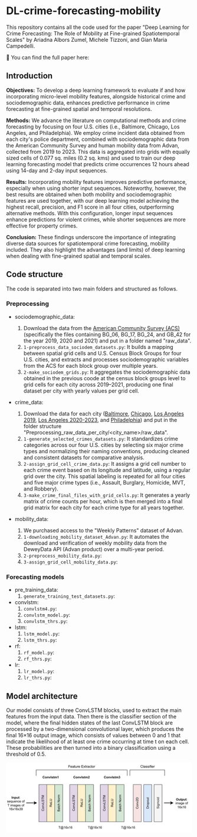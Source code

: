 # DL-crime-forecasting-mobility

This repository contains all the code used for the paper "Deep Learning for Crime Forecasting: The Role of Mobility at Fine-grained Spatiotemporal Scales" by Ariadna Albors Zumel, Michele Tizzoni, and Gian Maria Campedelli.

📄 You can find the full paper here:

## Introduction

**Objectives:** To develop a deep learning framework to evaluate if and how incorporating micro-level mobility features, alongside historical crime and sociodemographic data, enhances predictive performance in crime forecasting at fine-grained spatial and temporal resolutions.

**Methods:** We advance the literature on computational methods and crime forecasting by focusing on four U.S. cities (i.e., Baltimore, Chicago, Los Angeles, and Philadelphia). We employ crime incident data obtained from each city's police department, combined with sociodemographic data from the American Community Survey and human mobility data from Advan, collected from 2019 to 2023. This data is aggregated into grids with equally sized cells of 0.077 sq. miles (0.2 sq. kms) and used to train our deep learning forecasting model that predicts crime occurrences 12 hours ahead using 14-day and 2-day input sequences.

**Results:** Incorporating mobility features improves predictive performance, especially when using shorter input sequences. Noteworthy, however, the best results are obtained when both mobility and sociodemographic features are used together, with our deep learning model achieving the highest recall, precision, and F1 score in all four cities, outperforming alternative methods. With this configuration, longer input sequences enhance predictions for violent crimes, while shorter sequences are more effective for property crimes.

**Conclusion:** These findings underscore the importance of integrating diverse data sources for spatiotemporal crime forecasting, mobility included. They also highlight the advantages (and limits) of deep learning when dealing with fine-grained spatial and temporal scales.


## Code structure

The code is separated into two main folders and structured as follows.

### Preprocessing
- sociodemographic_data:
  1. Download the data from the [American Community Survey (ACS)](https://www2.census.gov/geo/tiger/TIGER_DP/) (specifically the files containing BG_06, BG_17, BG_24, and GB_42 for the year 2019, 2020 and 2021) and put in a folder named "raw_data".
  2. `1-preprocess_data_sociodem_datasets.py`: It builds a mapping between spatial grid cells and U.S. Census Block Groups for four U.S. cities, and extracts and processes sociodemographic variables from the ACS for each block group over multiple years.
  3. `2-make_sociodem_grids.py`: It aggregates the sociodemographic data obtained in the previous coode at the census block groups level to grid cells for each city across 2019–2021, producing one final dataset per city with yearly values per grid cell.
 
- crime_data:
  1. Download the data for each city ([Baltimore](https://data.baltimorecity.gov/datasets/baltimore::part-1-crime-data-legacy-srs/about), [Chicago](https://data.cityofchicago.org/Public-Safety/Crimes-2001-to-Present/ijzp-q8t2/about_data), [Los Angeles 2019](https://data.lacity.org/Public-Safety/Crime-Data-from-2010-to-2019/63jg-8b9z/about_data), [Los Angeles 2020-2023](https://data.lacity.org/Public-Safety/Crime-Data-from-2020-to-Present/2nrs-mtv8/about_data), and [Philadelphia](https://opendataphilly.org/datasets/crime-incidents/)) and put in the folder structure "Preprocessing_raw_data_per_city/<city_name>/raw_data".
  2. `1-generate_selected_crimes_datasets.py`: It standardizes crime categories across our four U.S. cities by selecting six major crime types and normalizing their naming conventions, producing cleaned and consistent datasets for comparative analysis.
  3. `2-assign_grid_cell_crime_data.py`: It assigns a grid cell number to each crime event based on its longitude and latitude, using a regular grid over the city. This spatial labeling is repeated for all four cities and five major crime types (i.e., Assault, Burglary, Homicide, MVT, and Robbery).
  4. `3-make_crime_final_files_with_grid_cells.py`: It generates a yearly matrix of crime counts per hour, which is then merged into a final grid matrix for each city for each crime type for all years together.
 
- mobility_data: 
  1. We purchased access to the "Weekly Patterns" dataset of Advan.
  2. `1-downloading_mobility_dataset_Advan.py`: It automates the download and verification of weekly mobility data from the DeweyData API (Advan product) over a multi-year period.
  3. `2-preprocess_mobility_data.py`:
  4. `3-assign_grid_cell_mobility_data.py`:

### Forecasting models
- pre_training_data:
  1. `generate_training_test_datasets.py`:
- convlstm:
  1. `convlstm4.py`:
  2. `convlstm_model.py`:
  3. `convlstm_thrs.py`:
- lstm:
  1. `lstm_model.py`:
  2. `lstm_thrs.py`:
- rf:
  1. `rf_model.py`:
  2. `rf_thrs.py`:
- lr:
  1. `lr_model.py`:
  2. `lr_thrs.py`:

## Model architecture
Our model consists of three ConvLSTM blocks, used to extract the main features from the input data. Then there is the classifier section of the model, where the final hidden states of the last ConvLSTM block are processed by a two-dimensional convolutional layer, which produces the final 16×16 output image, which consists of values between 0 and 1 that indicate the likelihood of at least one crime occurring at time t on each cell. These probabilities are then turned into a binary classification using a threshold of 0.5. 

![Model architecture](model_architecture.png)
